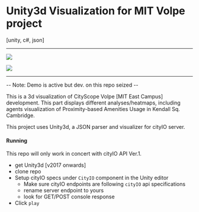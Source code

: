 # Unity3d Visualization for  MIT Volpe project 
[unity, c#, json]


______________________
![](docs/a.gif)

![](docs/b.gif)

_______
-- Note: Demo is active but dev. on this repo seized --  

This is a 3d visualization of CityScope Volpe [MIT East Campus] development. This part displays different analyses/heatmaps, including agents visualization of Proximity-based Amenities Usage in Kendall Sq. Cambridge. 

This project uses Unity3d, a JSON parser and visualizer for cityIO server.  

#### Running
This repo will only work in concert with cityIO API Ver.1.
- get Unity3d [v2017 onwards]
- clone repo 
- Setup cityIO specs under `CityIO` component in the Unity editor
    - Make sure cityIO endpoints are following `cityIO` api specifications 
    - rename server endpoint to yours 
    - look for GET/POST console response 
- Click `play`